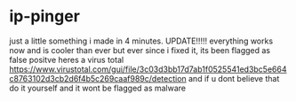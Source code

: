# ip-pinger
just a little something i made in 4 minutes.
UPDATE!!!!!
everything works now and is cooler than ever but ever since i fixed it, its been flagged as false positve heres a virus total https://www.virustotal.com/gui/file/3c03d3bb17d7ab1f0525541ed3bc5e664c8763102d3cb2d6f4b5c269caaf989c/detection and if u dont believe that do it yourself and it wont be flagged as malware
